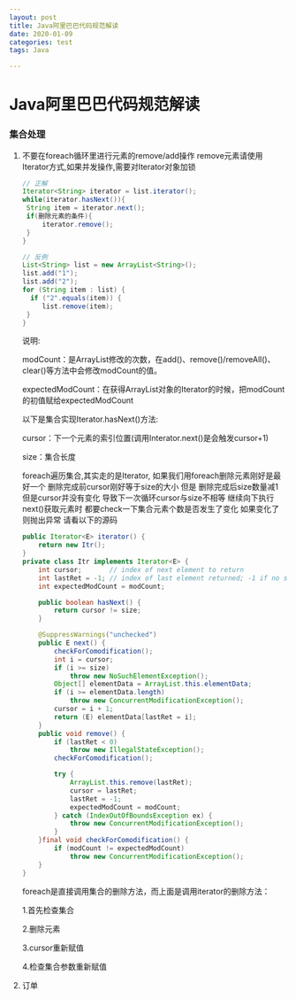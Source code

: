 ```yaml
---
layout: post
title: Java阿里巴巴代码规范解读
date: 2020-01-09
categories: test
tags: Java

---
```


# Java阿里巴巴代码规范解读

### 集合处理

1. 不要在foreach循环里进行元素的remove/add操作 remove元素请使用Iterator方式,如果并发操作,需要对Iterator对象加锁

   ```java
   // 正解
   Iterator<String> iterator = list.iterator();
   while(iterator.hasNext()){
   	String item = iterator.next();
   	if(删除元素的条件){
   		iterator.remove();
   	}
   }
   
   // 反例
   List<String> list = new ArrayList<String>();     
   list.add("1");    
   list.add("2");     
   for (String item : list) {        
     if ("2".equals(item)) {
     	list.remove(item);          
   	}      
   }
   ```

   说明:

   modCount：是ArrayList修改的次数，在add()、remove()/removeAll()、clear()等方法中会修改modCount的值。

   expectedModCount：在获得ArrayList对象的Iterator的时候，把modCount的初值赋给expectedModCount

   以下是集合实现Iterator.hasNext()方法:

   cursor：下一个元素的索引位置(调用Interator.next()是会触发cursor+1)

   size：集合长度

    foreach遍历集合,其实走的是Iterator, 如果我们用foreach删除元素刚好是最好一个 删除完成前cursor刚好等于size的大小 但是 删除完成后size数量减1 但是cursor并没有变化 导致下一次循环cursor与size不相等 继续向下执行 next()获取元素时 都要check一下集合元素个数是否发生了变化 如果变化了 则抛出异常 请看以下的源码

   ```java
   public Iterator<E> iterator() {
       return new Itr();
   }
   private class Itr implements Iterator<E> {
       int cursor;       // index of next element to return
       int lastRet = -1; // index of last element returned; -1 if no such
       int expectedModCount = modCount;
   
       public boolean hasNext() {
           return cursor != size;
       }
   
       @SuppressWarnings("unchecked")
       public E next() {
           checkForComodification();
           int i = cursor;
           if (i >= size)
               throw new NoSuchElementException();
           Object[] elementData = ArrayList.this.elementData;
           if (i >= elementData.length)
               throw new ConcurrentModificationException();
           cursor = i + 1;
           return (E) elementData[lastRet = i];
       }
       public void remove() {
           if (lastRet < 0)
               throw new IllegalStateException();
           checkForComodification();
   
           try {
               ArrayList.this.remove(lastRet);
               cursor = lastRet;
               lastRet = -1;
               expectedModCount = modCount;
           } catch (IndexOutOfBoundsException ex) {
               throw new ConcurrentModificationException();
           }
       }final void checkForComodification() {
           if (modCount != expectedModCount)
               throw new ConcurrentModificationException();
       }
   }
   ```

   foreach是直接调用集合的删除方法，而上面是调用iterator的删除方法：

   1.首先检查集合

   2.删除元素

   3.cursor重新赋值

   4.检查集合参数重新赋值

2. 订单